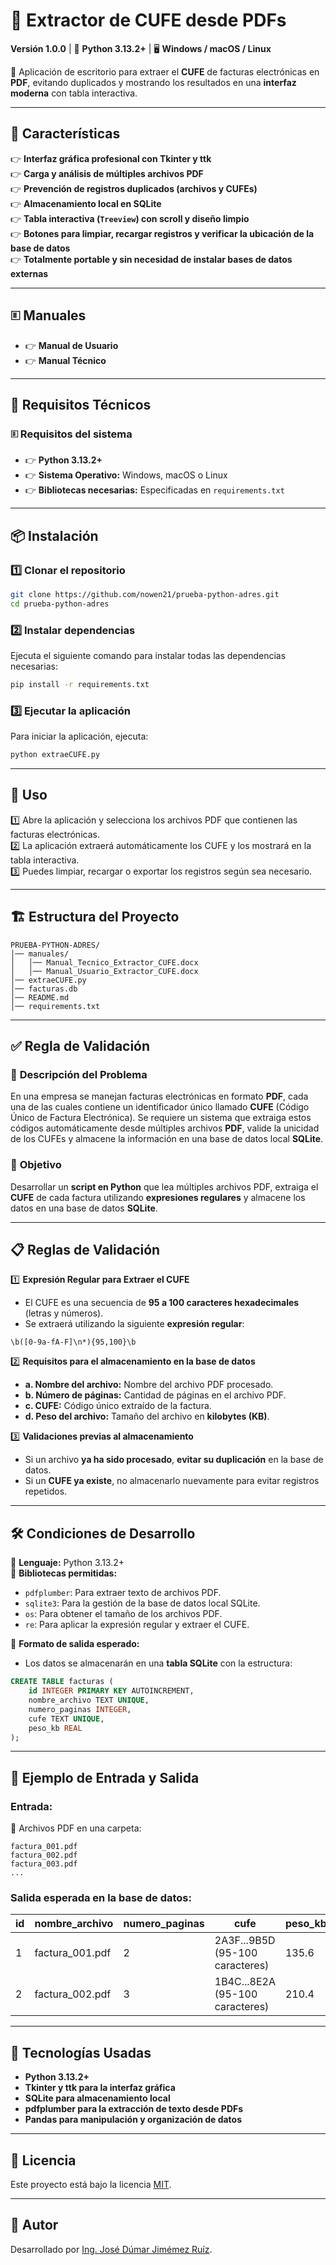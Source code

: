 # 📄 Extractor de CUFE desde PDFs  

**Versión 1.0.0** | 🫠 **Python 3.13.2+** | 🖥️ **Windows / macOS / Linux**  

🚀 Aplicación de escritorio para extraer el **CUFE** de facturas electrónicas en **PDF**, evitando duplicados y mostrando los resultados en una **interfaz moderna** con tabla interactiva.  

---

## 📌 Características  
👉 **Interfaz gráfica profesional con Tkinter y ttk**  
👉 **Carga y análisis de múltiples archivos PDF**  
👉 **Prevención de registros duplicados (archivos y CUFEs)**  
👉 **Almacenamiento local en SQLite**  
👉 **Tabla interactiva (`Treeview`) con scroll y diseño limpio**  
👉 **Botones para limpiar, recargar registros y verificar la ubicación de la base de datos**  
👉 **Totalmente portable y sin necesidad de instalar bases de datos externas**  

---

## 🗉️ **Manuales**  
- 👉 **Manual de Usuario**  
- 👉 **Manual Técnico**  

---

## 🔧 Requisitos Técnicos  

### 🗉️ **Requisitos del sistema**  
- 👉 **Python 3.13.2+**  
- 👉 **Sistema Operativo:** Windows, macOS o Linux  
- 👉 **Bibliotecas necesarias:** Especificadas en `requirements.txt`  

---



## 📦 Instalación  

### **1️⃣ Clonar el repositorio**
```bash
git clone https://github.com/nowen21/prueba-python-adres.git
cd prueba-python-adres

```

### **2️⃣ Instalar dependencias**
Ejecuta el siguiente comando para instalar todas las dependencias necesarias:

```bash
pip install -r requirements.txt
```

### **3️⃣ Ejecutar la aplicación**
Para iniciar la aplicación, ejecuta:

```bash
python extraeCUFE.py
```

---

## 🎯 Uso  

1️⃣ Abre la aplicación y selecciona los archivos PDF que contienen las facturas electrónicas.  
2️⃣ La aplicación extraerá automáticamente los CUFE y los mostrará en la tabla interactiva.  
3️⃣ Puedes limpiar, recargar o exportar los registros según sea necesario.  

---

## 🏗️ Estructura del Proyecto  
```
PRUEBA-PYTHON-ADRES/
│── manuales/
│   │── Manual_Tecnico_Extractor_CUFE.docx
│   │── Manual_Usuario_Extractor_CUFE.docx
│── extraeCUFE.py
│── facturas.db
│── README.md
│── requirements.txt
```

---

## ✅ Regla de Validación  
### 📌 **Descripción del Problema**  
En una empresa se manejan facturas electrónicas en formato **PDF**, cada una de las cuales contiene un identificador único llamado **CUFE** (Código Único de Factura Electrónica). Se requiere un sistema que extraiga estos códigos automáticamente desde múltiples archivos **PDF**, valide la unicidad de los CUFEs y almacene la información en una base de datos local **SQLite**.

### 🎯 **Objetivo**  
Desarrollar un **script en Python** que lea múltiples archivos PDF, extraiga el **CUFE** de cada factura utilizando **expresiones regulares** y almacene los datos en una base de datos **SQLite**.

---

## 📋 **Reglas de Validación**  

1️⃣ **Expresión Regular para Extraer el CUFE**  
   - El CUFE es una secuencia de **95 a 100 caracteres hexadecimales** (letras y números).  
   - Se extraerá utilizando la siguiente **expresión regular**:  

   ```regex
   \b([0-9a-fA-F]\n*){95,100}\b
   ```

2️⃣ **Requisitos para el almacenamiento en la base de datos**  
   - **a. Nombre del archivo:** Nombre del archivo PDF procesado.  
   - **b. Número de páginas:** Cantidad de páginas en el archivo PDF.  
   - **c. CUFE:** Código único extraído de la factura.  
   - **d. Peso del archivo:** Tamaño del archivo en **kilobytes (KB)**.  

3️⃣ **Validaciones previas al almacenamiento**  
   - Si un archivo **ya ha sido procesado**, **evitar su duplicación** en la base de datos.  
   - Si un **CUFE ya existe**, no almacenarlo nuevamente para evitar registros repetidos.  

---

## 🛠️ **Condiciones de Desarrollo**  
🔹 **Lenguaje:** Python 3.13.2+  
🔹 **Bibliotecas permitidas:**  
   - `pdfplumber`: Para extraer texto de archivos PDF.  
   - `sqlite3`: Para la gestión de la base de datos local SQLite.  
   - `os`: Para obtener el tamaño de los archivos PDF.  
   - `re`: Para aplicar la expresión regular y extraer el CUFE.  

🔹 **Formato de salida esperado:**  
   - Los datos se almacenarán en una **tabla SQLite** con la estructura:  

   ```sql
   CREATE TABLE facturas (
       id INTEGER PRIMARY KEY AUTOINCREMENT,
       nombre_archivo TEXT UNIQUE,
       numero_paginas INTEGER,
       cufe TEXT UNIQUE,
       peso_kb REAL
   );
   ```

---

## 📌 **Ejemplo de Entrada y Salida**  

### **Entrada:**  
📄 Archivos PDF en una carpeta:  
```
factura_001.pdf  
factura_002.pdf  
factura_003.pdf  
...
```

### **Salida esperada en la base de datos:**  
| id | nombre_archivo   | numero_paginas | cufe                                      | peso_kb |
|----|-----------------|---------------|------------------------------------------|--------|
| 1  | factura_001.pdf | 2             | 2A3F...9B5D (95-100 caracteres)         | 135.6  |
| 2  | factura_002.pdf | 3             | 1B4C...8E2A (95-100 caracteres)         | 210.4  |

---


## 🏢 Tecnologías Usadas  
- **Python 3.13.2+**  
- **Tkinter y ttk para la interfaz gráfica**  
- **SQLite para almacenamiento local**  
- **pdfplumber para la extracción de texto desde PDFs**  
- **Pandas para manipulación y organización de datos**  

---

## 📑 Licencia  
Este proyecto está bajo la licencia [MIT](LICENSE).  

---

## 👤 Autor  
Desarrollado por [Ing. José Dúmar Jimémez Ruíz](https://github.com/nowen21).  


